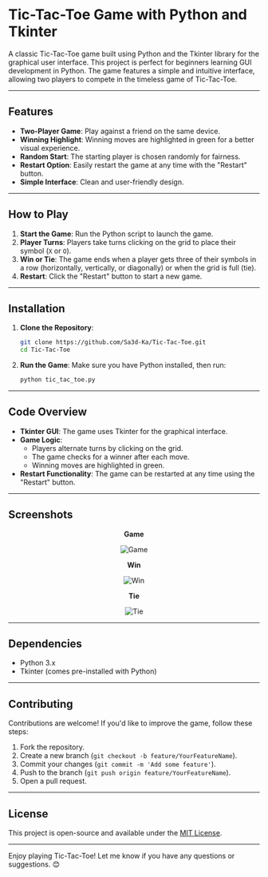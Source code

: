 # Tic-Tac-Toe Game with Python and Tkinter

A classic Tic-Tac-Toe game built using Python and the Tkinter library for the graphical user interface. This project is perfect for beginners learning GUI development in Python. The game features a simple and intuitive interface, allowing two players to compete in the timeless game of Tic-Tac-Toe.

---

## Features

- **Two-Player Game**: Play against a friend on the same device.
- **Winning Highlight**: Winning moves are highlighted in green for a better visual experience.
- **Random Start**: The starting player is chosen randomly for fairness.
- **Restart Option**: Easily restart the game at any time with the "Restart" button.
- **Simple Interface**: Clean and user-friendly design.

---

## How to Play

1. **Start the Game**: Run the Python script to launch the game.
2. **Player Turns**: Players take turns clicking on the grid to place their symbol (`X` or `O`).
3. **Win or Tie**: The game ends when a player gets three of their symbols in a row (horizontally, vertically, or diagonally) or when the grid is full (tie).
4. **Restart**: Click the "Restart" button to start a new game.

---

## Installation

1. **Clone the Repository**:
   ```bash
   git clone https://github.com/Sa3d-Ka/Tic-Tac-Toe.git
   cd Tic-Tac-Toe
   ```

2. **Run the Game**:
   Make sure you have Python installed, then run:
   ```bash
   python tic_tac_toe.py
   ```

---

## Code Overview

- **Tkinter GUI**: The game uses Tkinter for the graphical interface.
- **Game Logic**:
  - Players alternate turns by clicking on the grid.
  - The game checks for a winner after each move.
  - Winning moves are highlighted in green.
- **Restart Functionality**: The game can be restarted at any time using the "Restart" button.

---

## Screenshots

<p align="center">
  <strong>Game</strong>
</p>
<p align="center">
  <img src="https://res.cloudinary.com/du0x9ut5o/image/upload/v1736841744/xe2m5ry5pyipzwtcxv7n.png" alt="Game">
</p>

<p align="center">
  <strong>Win</strong>
</p>
<p align="center">
  <img src="https://res.cloudinary.com/du0x9ut5o/image/upload/v1736841744/bmk9qalt3kvgjyvmij87.png" alt="Win">
</p>

<p align="center">
  <strong>Tie</strong>
</p>
<p align="center">
  <img src="https://res.cloudinary.com/du0x9ut5o/image/upload/v1736841744/g7ibvrw2rg06sxcmkcsc.png" alt="Tie">
</p>

---

## Dependencies

- Python 3.x
- Tkinter (comes pre-installed with Python)

---

## Contributing

Contributions are welcome! If you'd like to improve the game, follow these steps:

1. Fork the repository.
2. Create a new branch (`git checkout -b feature/YourFeatureName`).
3. Commit your changes (`git commit -m 'Add some feature'`).
4. Push to the branch (`git push origin feature/YourFeatureName`).
5. Open a pull request.

---

## License

This project is open-source and available under the [MIT License](LICENSE.txt).

---

Enjoy playing Tic-Tac-Toe! Let me know if you have any questions or suggestions. 😊